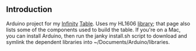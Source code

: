 Introduction
------------

Arduino project for my [Infinity](pics) [Table][vid].  Uses my HL1606 [library][lib]; that page also lists some of the components used to build the table.  If you're on a Mac, you can install Arduino, then run the janky install.sh script to download and symlink the dependent libraries into ~/Documents/Arduino/libraries.

[pics]: http://w01fe.imgur.com/infinity_table#mQT1b
[vid]: http://www.youtube.com/watch?v=VDZcTXSDsIk
[lib]: http://github.com/w01fe/HL1606

